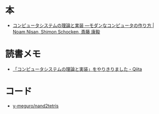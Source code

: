 # 本

- [コンピュータシステムの理論と実装 ―モダンなコンピュータの作り方 | Noam Nisan, Shimon Schocken, 斎藤 康毅](https://amzn.to/2B73AS5)

# 読書メモ

- [「コンピュータシステムの理論と実装」をやりきりました - Qiita](https://qiita.com/y-meguro/items/dc11c31cc2667aa20b3c)

# コード

- [y-meguro/nand2tetris](https://github.com/y-meguro/nand2tetris)
